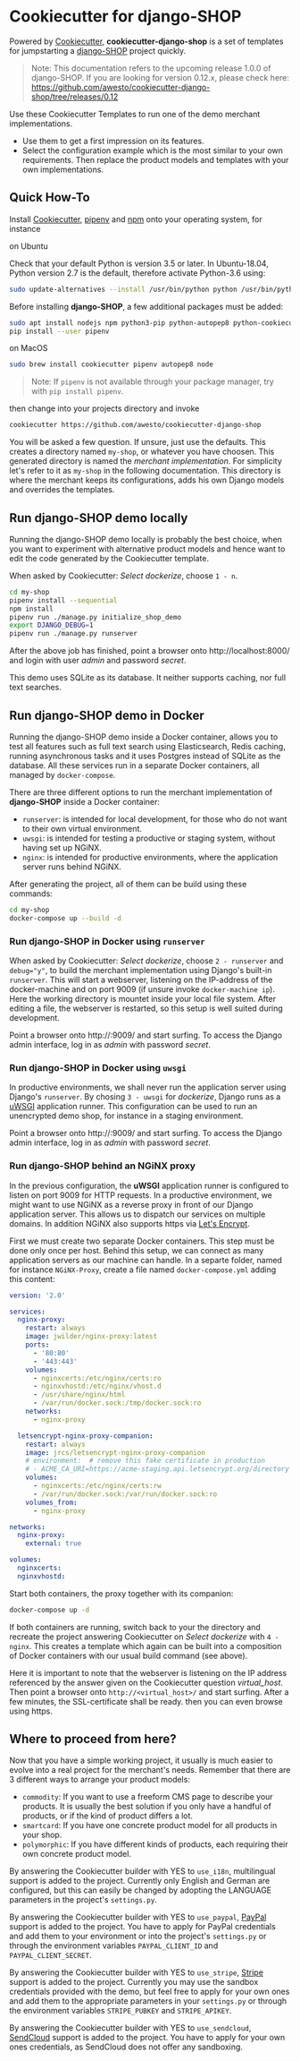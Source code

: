 # Cookiecutter for django-SHOP

Powered by [Cookiecutter](https://github.com/audreyr/cookiecutter), **cookiecutter-django-shop** is a set of templates
for jumpstarting a [django-SHOP](https://github.com/awesto/django-shop) project quickly.

> Note: This documentation refers to the upcoming release 1.0.0 of django-SHOP. If you are looking for
  version 0.12.x, please check here: https://github.com/awesto/cookiecutter-django-shop/tree/releases/0.12

Use these Cookiecutter Templates to run one of the demo merchant implementations.

* Use them to get a first impression on its features.
* Select the configuration example which is the most similar to your own requirements. Then replace the
  product models and templates with your own implementations.


## Quick How-To

Install [Cookiecutter](https://cookiecutter.readthedocs.io/en/latest/), [pipenv](https://pipenv.readthedocs.io/en/latest/)
and [npm](https://www.npmjs.com/get-npm) onto your operating system, for instance

on Ubuntu

Check that your default Python is version 3.5 or later. In Ubuntu-18.04, Python version 2.7 is the default, therefore
activate Python-3.6 using:

```bash
sudo update-alternatives --install /usr/bin/python python /usr/bin/python3.6 1
```

Before installing **django-SHOP**, a few additional packages must be added:

```bash
sudo apt install nodejs npm python3-pip python-autopep8 python-cookiecutter
pip install --user pipenv
```

on MacOS

```bash
sudo brew install cookiecutter pipenv autopep8 node
```

> Note: If `pipenv` is not available through your package manager, try with `pip install pipenv`.

then change into your projects directory and invoke

```bash
cookiecutter https://github.com/awesto/cookiecutter-django-shop
```

You will be asked a few question. If unsure, just use the defaults. This creates a directory named `my-shop`,
or whatever you have choosen. This generated directory is named the *merchant implementation*. For simplicity
let's refer to it as `my-shop` in the following documentation. This directory is where the merchant keeps its
configurations, adds his own Django models and overrides the templates.


## Run django-SHOP demo locally

Running the django-SHOP demo locally is probably the best choice, when you want to experiment with
alternative product models and hence want to edit the code generated by the Cookiecutter template.

When asked by Cookiecutter: *Select dockerize*, choose `1 - n`.

```bash
cd my-shop
pipenv install --sequential
npm install
pipenv run ./manage.py initialize_shop_demo
export DJANGO_DEBUG=1
pipenv run ./manage.py runserver
```

After the above job has finished, point a browser onto http://localhost:8000/ and login with user
*admin* and password *secret*.

This demo uses SQLite as its database. It neither supports caching, nor full text searches.


## Run django-SHOP demo in Docker

Running the django-SHOP demo inside a Docker container, allows you to test all features such as full text search using
Elasticsearch, Redis caching, running asynchronous tasks and it uses Postgres instead of SQLite as the database.
All these services run in a separate Docker containers, all managed by `docker-compose`.

There are three different options to run the merchant implementation of **django-SHOP** inside a Docker container:
* `runserver`: is intended for local development, for those who do not want to their own virtual environment.
* `uwsgi`: is intended for testing a productive or staging system, without having set up NGiNX.
* `nginx`: is intended for productive environments, where the application server runs behind NGiNX.

After generating the project, all of them can be build using these commands:

```bash
cd my-shop
docker-compose up --build -d
```


### Run django-SHOP in Docker using `runserver`

When asked by Cookiecutter: *Select dockerize*, choose `2 - runserver` and `debug="y"`, to build the merchant
implementation using Django's built-in `runserver`. This will start a webserver, listening on the IP-address of
the docker-machine and on port 9009 (if unsure invoke `docker-machine ip`). Here the working directory is mountet
inside your local file system. After editing a file, the webserver is restarted, so this setup is well suited
during development.

Point a browser onto http://<docker-machine-ip>:9009/ and start surfing. To access the Django admin interface,
log in as *admin* with password *secret*.


### Run django-SHOP in Docker using `uwsgi`

In productive environments, we shall never run the application server using Django's `runserver`. By chosing
`3 - uwsgi` for *dockerize*, Django runs as a [uWSGI](https://uwsgi-docs.readthedocs.io/en/latest/) application runner.
This configuration can be used to run an unencrypted demo shop, for instance in a staging environment.

Point a browser onto http://<docker-machine-ip>:9009/ and start surfing. To access the Django admin interface,
log in as *admin* with password *secret*.


### Run django-SHOP behind an NGiNX proxy

In the previous configuration, the **uWSGI** application runner is configured to listen on port 9009 for HTTP requests.
In a productive environment, we might want to use NGiNX as a reverse proxy in front of our Django application server.
This allows us to dispatch our services on multiple domains. In addition NGiNX also supports https via
[Let's Encrypt](https://letsencrypt.org/).

First we must create two separate Docker containers. This step must be done only once per host. Behind this setup, we
can connect as many application servers as our machine can handle. In a separte folder, named for instance
`NGiNX-Proxy`, create a file named `docker-compose.yml` adding this content:

```yaml
version: '2.0'

services:
  nginx-proxy:
    restart: always
    image: jwilder/nginx-proxy:latest
    ports:
      - '80:80'
      - '443:443'
    volumes:
      - nginxcerts:/etc/nginx/certs:ro
      - nginxvhostd:/etc/nginx/vhost.d
      - /usr/share/nginx/html
      - /var/run/docker.sock:/tmp/docker.sock:ro
    networks:
      - nginx-proxy

  letsencrypt-nginx-proxy-companion:
    restart: always
    image: jrcs/letsencrypt-nginx-proxy-companion
    # environment:  # remove this fake certificate in production
    # - ACME_CA_URI=https://acme-staging.api.letsencrypt.org/directory
    volumes:
      - nginxcerts:/etc/nginx/certs:rw
      - /var/run/docker.sock:/var/run/docker.sock:ro
    volumes_from:
      - nginx-proxy

networks:
  nginx-proxy:
    external: true

volumes:
  nginxcerts:
  nginxvhostd:
```

Start both containers, the proxy together with its companion:

```bash
docker-compose up -d
```

If both containers are running, switch back to your the directory and recreate the project answering Cookiecutter
on *Select dockerize* with `4 - nginx`. This creates a template which again can be built into a composition of Docker
containers with our usual build command (see above).

Here it is important to note that the webserver is listening on the IP address referenced by the answer given on
the Cookiecutter question *virtual_host*. Then point a browser onto `http://<virtual_host>/` and start surfing.
After a few minutes, the SSL-certificate shall be ready. then you can even browse using https.


## Where to proceed from here?

Now that you have a simple working project, it usually is much easier to evolve into a real project for the merchant's
needs. Remember that there are 3 different ways to arrange your product models:
 * `commodity`: If you want to use a freeform CMS page to describe your products. It is usually the best solution
   if you only have a handful of products, or if the kind of product differs a lot.
 * `smartcard`: If you have one concrete product model for all products in your shop.
 * `polymorphic`: If you have different kinds of products, each requiring their own concrete product model.

By answering the Cookiecutter builder with YES to `use_i18n`, multilingual support is added to the project. Currently
only English and German are configured, but this can easily be changed by adopting the LANGUAGE parameters in the
project's `settings.py`.

By answering the Cookiecutter builder with YES to `use_paypal`, [PayPal](https://www.paypal.com/) support is added to
the project. You have to apply for PayPal credentials and add them to your environment or into the project's
`settings.py` or through the environment variables `PAYPAL_CLIENT_ID` and `PAYPAL_CLIENT_SECRET`.

By answering the Cookiecutter builder with YES to `use_stripe`, [Stripe](https://stripe.com/) support is added to the
project. Currently you may use the sandbox credentials provided with the demo, but feel free to apply for your own
ones and add them to the appropriate parameters in your `settings.py` or through the environment variables
`STRIPE_PUBKEY` and `STRIPE_APIKEY`.

By answering the Cookiecutter builder with YES to `use_sendcloud`, [SendCloud](https://www.sendcloud.com/) support is
added to the project. You have to apply for your own ones credentials, as SendCloud does not offer any sandboxing.
